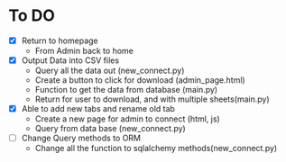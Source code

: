 # To DO

- [x] Return to homepage
    - From Admin back to home
- [x] Output Data into CSV files
    - Query all the data out (new_connect.py)
    - Create a button to click for download (admin_page.html)
    - Function to get the data from database (main.py)
    - Return for user to download, and with multiple sheets(main.py)
- [x] Able to add new tabs and rename old tab
    - Create a new page for admin to connect (html, js)
    - Query from data base (new_connect.py)
- [ ] Change Query methods to ORM
    - Change all the function to sqlalchemy methods(new_connect.py)
